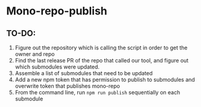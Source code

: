 # Mono-repo-publish

## TO-DO:
1. Figure out  the repository which is calling the script in order to get the owner and repo 
2. Find the last release PR of the repo that called our tool, and figure out which submodules were updated.
3. Assemble a list of submodules that need to be updated
4. Add a new npm token that has permission to publish to submodules and overwrite token that publishes mono-repo 
5. From the command line, run `npm run publish` sequentially on each submodule